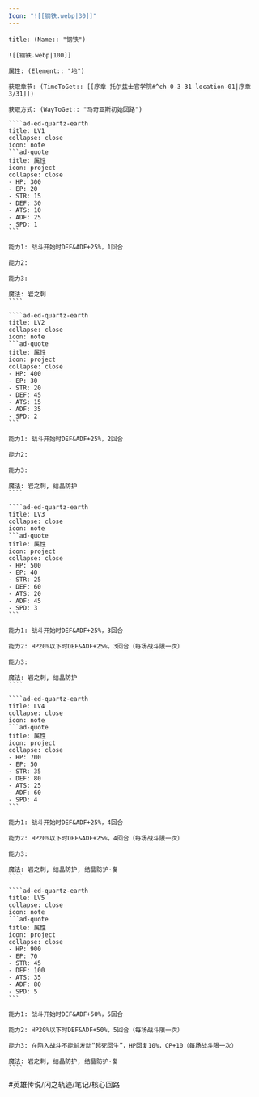 ```yaml
---
Icon: "![[钢铁.webp|30]]"
---
```

`````ad-ed-quartz-earth
title: (Name:: "钢铁")

![[钢铁.webp|100]]

属性: (Element:: "地")

获取章节: (TimeToGet:: [[序章 托尔兹士官学院#^ch-0-3-31-location-01|序章3/31]])

获取方式: (WayToGet:: "马奇亚斯初始回路")

````ad-ed-quartz-earth
title: LV1
collapse: close
icon: note
```ad-quote
title: 属性
icon: project
collapse: close
- HP: 300
- EP: 20
- STR: 15
- DEF: 30
- ATS: 10
- ADF: 25
- SPD: 1
```

能力1: 战斗开始时DEF&ADF+25%，1回合

能力2:

能力3:

魔法: 岩之刺
````

````ad-ed-quartz-earth
title: LV2
collapse: close
icon: note
```ad-quote
title: 属性
icon: project
collapse: close
- HP: 400
- EP: 30
- STR: 20
- DEF: 45
- ATS: 15
- ADF: 35
- SPD: 2
```

能力1: 战斗开始时DEF&ADF+25%，2回合

能力2:

能力3:

魔法: 岩之刺, 结晶防护
````

````ad-ed-quartz-earth
title: LV3
collapse: close
icon: note
```ad-quote
title: 属性
icon: project
collapse: close
- HP: 500
- EP: 40
- STR: 25
- DEF: 60
- ATS: 20
- ADF: 45
- SPD: 3
```

能力1: 战斗开始时DEF&ADF+25%，3回合

能力2: HP20%以下时DEF&ADF+25%，3回合（每场战斗限一次）

能力3: 

魔法: 岩之刺, 结晶防护
````

````ad-ed-quartz-earth
title: LV4
collapse: close
icon: note
```ad-quote
title: 属性
icon: project
collapse: close
- HP: 700
- EP: 50
- STR: 35
- DEF: 80
- ATS: 25
- ADF: 60
- SPD: 4
```

能力1: 战斗开始时DEF&ADF+25%，4回合

能力2: HP20%以下时DEF&ADF+25%，4回合（每场战斗限一次）

能力3: 

魔法: 岩之刺, 结晶防护, 结晶防护·复
````

````ad-ed-quartz-earth
title: LV5
collapse: close
icon: note
```ad-quote
title: 属性
icon: project
collapse: close
- HP: 900
- EP: 70
- STR: 45
- DEF: 100
- ATS: 35
- ADF: 80
- SPD: 5
```

能力1: 战斗开始时DEF&ADF+50%，5回合

能力2: HP20%以下时DEF&ADF+50%，5回合（每场战斗限一次）

能力3: 在陷入战斗不能前发动“起死回生”，HP回复10%，CP+10（每场战斗限一次）

魔法: 岩之刺, 结晶防护, 结晶防护·复
````
`````
#英雄传说/闪之轨迹/笔记/核心回路 